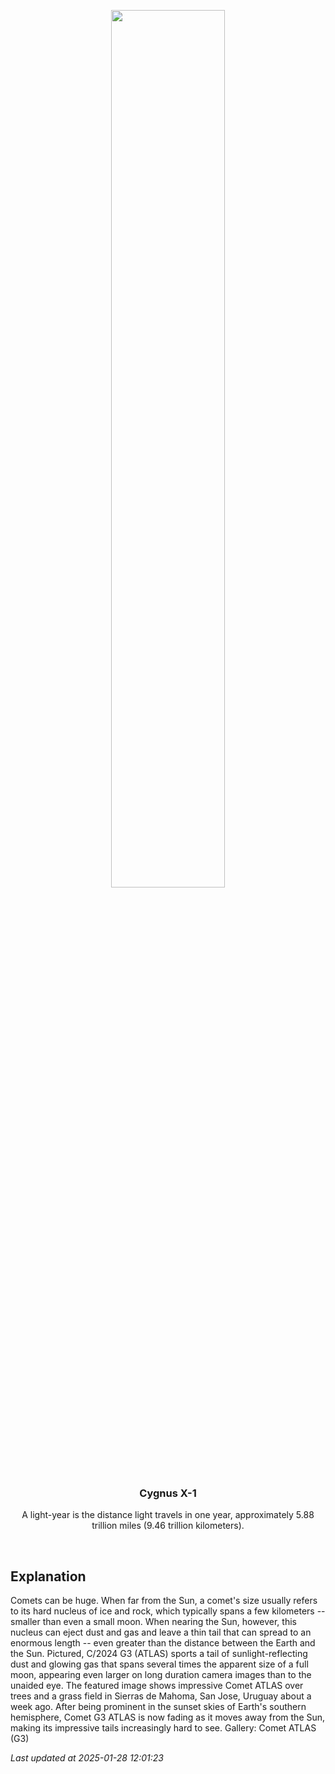 <p align='center'>
    <img src='https://apod.nasa.gov/apod/image/2501/AtlasFields_Salazar_1080.jpg' width='60%' />
    <h3 align="center">Cygnus X-1</h3>
    <p align="center">A light-year is the distance light travels in one year, approximately 5.88 trillion miles (9.46 trillion kilometers).</p>
</p>
<br/>

Explanation
--
Comets can be huge. When far from the Sun, a comet's size usually refers to its hard nucleus of ice and rock, which typically spans a few kilometers -- smaller than even a small moon. When nearing the Sun, however, this nucleus can eject dust and gas and leave a thin tail that can spread to an enormous length -- even greater than the distance between the Earth and the Sun. Pictured, C/2024 G3 (ATLAS) sports a tail of sunlight-reflecting dust and glowing gas that spans several times the apparent size of a full moon, appearing even larger on long duration camera images than to the unaided eye. The featured image shows impressive Comet ATLAS over trees and a grass field in Sierras de Mahoma, San Jose, Uruguay about a week ago.  After being prominent in the sunset skies of Earth's southern hemisphere, Comet G3 ATLAS is now fading as it moves away from the Sun, making its impressive tails increasingly hard to see.    Gallery: Comet ATLAS (G3)


*Last updated at 2025-01-28 12:01:23*
